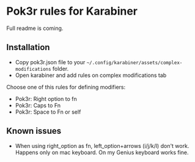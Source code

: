 # Pok3r rules for Karabiner

Full readme is coming.

## Installation

- Copy pok3r.json file to your `~/.config/karabiner/assets/complex-modifications` folder.
- Open karabiner and add rules on complex modifications tab

Choose one of this rules for defining modifiers:

- Pok3r: Right option to fn
- Pok3r: Caps to Fn
- Pok3r: Space to Fn or self

## Known issues

- When using right_option as fn, left_option+arrows (i/j/k/l) don't work. Happens only on mac keyboard. On my Genius keyboard works fine.
